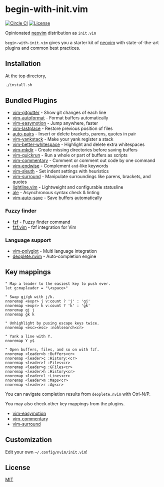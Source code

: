 # begin-with-init.vim

[![Circle CI](https://img.shields.io/circleci/project/github/raviqqe/begin-with-init.vim.svg?style=flat-square)](https://circleci.com/gh/raviqqe/begin-with-init.vim)
[![License](https://img.shields.io/github/license/raviqqe/begin-with-init.vim.svg?style=flat-square)](LICENSE)

Opinionated [neovim] distribution as `init.vim`

`begin-with-init.vim` gives you a starter kit of
[neovim] with state-of-the-art plugins and
common best practices.

## Installation

At the top directory,

```sh
./install.sh
```

## Bundled Plugins

- [vim-gitgutter](https://github.com/airblade/vim-gitgutter) - Show git changes of each line
- [vim-autoformat](https://github.com/Chiel92/vim-autoformat) - Format buffers automatically
- [vim-easymotion](https://github.com/easymotion/vim-easymotion) - Jump anywhere, faster
- [vim-lastplace](https://github.com/farmergreg/vim-lastplace) - Restore previous position of files
- [auto-pairs](https://github.com/jiangmiao/auto-pairs) - Insert or delete brackets, parens, quotes in pair
- [vim-yankstack](https://github.com/maxbrunsfeld/vim-yankstack) - Make your yank register a stack
- [vim-better-whitespace](https://github.com/ntpeters/vim-better-whitespace) - Highlight and delete extra whitespaces
- [vim-mkdir](https://github.com/pbrisbin/vim-mkdir) - Create missing directories before saving buffers
- [vim-quickrun](https://github.com/thinca/vim-quickrun) - Run a whole or part of buffers as scripts
- [vim-commentary](https://github.com/tpope/vim-commentary) - Comment or comment out code by one command
- [vim-endwise](https://github.com/tpope/vim-endwise) - Complement `end`-like keywords
- [vim-sleuth](https://github.com/tpope/vim-sleuth) - Set indent settings with heuristics
- [vim-surround](https://github.com/tpope/vim-surround) - Manipulate surroundings like parens, brackets, and quotes
- [lightline.vim](https://github.com/itchyny/lightline.vim) - Lightweight and configurable statusline
- [ale](https://github.com/w0rp/ale) - Asynchronous syntax check & linting
- [vim-auto-save](https://github.com/907th/vim-auto-save) - Save buffers automatically

### Fuzzy finder

- [fzf](https://github.com/junegunn/fzf) - Fuzzy finder command
- [fzf.vim](https://github.com/junegunn/fzf.vim) - fzf integration for Vim

### Language support

- [vim-polyglot](https://github.com/sheerun/vim-polyglot) - Multi language integration
- [deoplete.nvim](https://github.com/Shougo/deoplete.nvim) - Auto-completion engine

## Key mappings

```vim
" Map a leader to the easiest key to push ever.
let g:mapleader = "\<space>"

" Swap gj/gk with j/k.
nnoremap <expr> j v:count ? 'j' : 'gj'
nnoremap <expr> k v:count ? 'k' : 'gk'
nnoremap gj j
nnoremap gk k

" Unhighlight by pusing escape keys twice.
nnoremap <esc><esc> :nohlsearch<cr>

" Yank a line with Y.
nnoremap Y y$

" Open buffers, files, and so on with fzf.
nnoremap <leader>b :Buffers<cr>
nnoremap <leader>c :History:<cr>
nnoremap <leader>f :Files<cr>
nnoremap <leader>g :GFiles<cr>
nnoremap <leader>h :History<cr>
nnoremap <leader>l :Lines<cr>
nnoremap <leader>m :Maps<cr>
nnoremap <leader>r :Ag<cr>
```

You can navigate completion results from `deoplete.nvim` with Ctrl-N/P.

You may also check other key mappings from the plugins.

- [vim-easymotion](https://github.com/easymotion/vim-easymotion)
- [vim-commentary](https://github.com/tpope/vim-commentary)
- [vim-surround](https://github.com/tpope/vim-surround)

## Customization

Edit your own `~/.config/nvim/init.vim`!

## License

[MIT](LICENSE)

[neovim]: https://github.com/neovim/neovim
